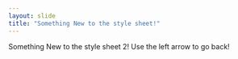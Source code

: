 ```yaml
---
layout: slide
title: "Something New to the style sheet!"
---
```

Something New to the style sheet 2!
Use the left arrow to go back!
